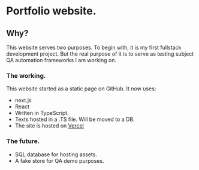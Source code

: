# Portfolio website.
## Why?
This website serves two purposes. To begin with, it is my first fullstack development project. 
But the real purpose of it is to serve as testing subject QA automation frameworks I am working on.

### The working.
This website started as a static page on GitHub.
It now uses:
* next.js
* React
* Written in TypeScript.
* Texts hosted in a .TS file. Will be moved to a DB.
* The site is hosted on [Vercel](https://www.vercel.com)

### The future.
* SQL database for hosting assets.
* A fake store for QA demo purposes.